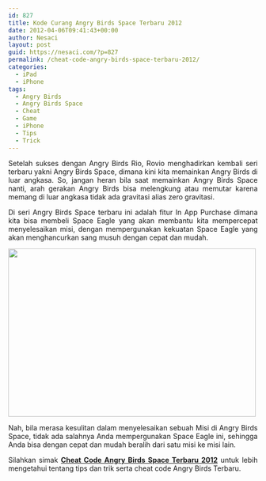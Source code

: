 ```yaml
---
id: 827
title: Kode Curang Angry Birds Space Terbaru 2012
date: 2012-04-06T09:41:43+00:00
author: Nesaci
layout: post
guid: https://nesaci.com/?p=827
permalink: /cheat-code-angry-birds-space-terbaru-2012/
categories:
  - iPad
  - iPhone
tags:
  - Angry Birds
  - Angry Birds Space
  - Cheat
  - Game
  - iPhone
  - Tips
  - Trick
---
```

<p style="text-align: justify;">
  Setelah sukses dengan Angry Birds Rio, Rovio menghadirkan kembali seri terbaru yakni Angry Birds Space, dimana kini kita memainkan Angry Birds di luar angkasa. So, jangan heran bila saat memainkan Angry Birds Space nanti, arah gerakan Angry Birds bisa melengkung atau memutar karena memang di luar angkasa tidak ada gravitasi alias zero gravitasi.
</p>

<p style="text-align: justify;">
  Di seri Angry Birds Space terbaru ini adalah fitur In App Purchase dimana kita bisa membeli Space Eagle yang akan membantu kita mempercepat menyelesaikan misi, dengan mempergunakan kekuatan Space Eagle yang akan menghancurkan sang musuh dengan cepat dan mudah.<!--more-->
</p>

<p style="text-align: justify;">
  <img loading="lazy" class="aligncenter" title="Angry Birds Space" src="https://4.bp.blogspot.com/-gKDiUbqbNBI/T35U-h0EcXI/AAAAAAAAACY/KgXGO3NFwds/s1600/download_angry_birds_space.jpg" alt="" width="500" height="340" />
</p>

<p style="text-align: justify;">
  Nah, bila merasa kesulitan dalam menyelesaikan sebuah Misi di Angry Birds Space, tidak ada salahnya Anda mempergunakan Space Eagle ini, sehingga Anda bisa dengan cepat dan mudah beralih dari satu misi ke misi lain.
</p>

<p style="text-align: justify;">
  Silahkan simak <a href="https://www.putrifauziah.com/2012/04/kode-cheat-angry-birds-space-for-iphone.html"><strong>Cheat Code Angry Birds Space Terbaru 2012</strong></a> untuk lebih mengetahui tentang tips dan trik serta cheat code Angry Birds Terbaru.
</p>